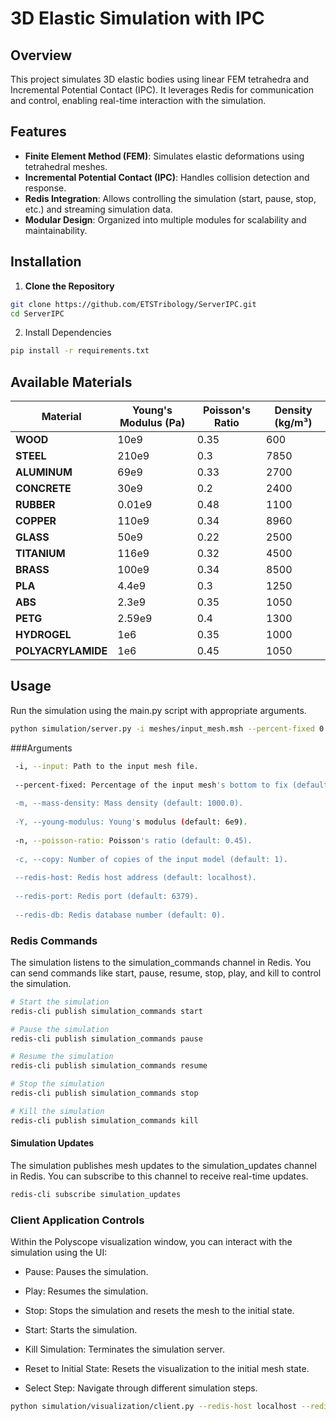 # 3D Elastic Simulation with IPC

## Overview

This project simulates 3D elastic bodies using linear FEM tetrahedra and Incremental Potential Contact (IPC). It leverages Redis for communication and control, enabling real-time interaction with the simulation.

## Features

- **Finite Element Method (FEM)**: Simulates elastic deformations using tetrahedral meshes.
- **Incremental Potential Contact (IPC)**: Handles collision detection and response.
- **Redis Integration**: Allows controlling the simulation (start, pause, stop, etc.) and streaming simulation data.
- **Modular Design**: Organized into multiple modules for scalability and maintainability.

## Installation

1. **Clone the Repository**

```bash
git clone https://github.com/ETSTribology/ServerIPC.git
cd ServerIPC
```

2. Install Dependencies

 ```bash
 pip install -r requirements.txt
 ```


## Available Materials

| Material          | Young's Modulus (Pa) | Poisson's Ratio | Density (kg/m³) |
|-------------------|----------------------|------------------|------------------|
| **WOOD**          | 10e9                 | 0.35             | 600              |
| **STEEL**         | 210e9                | 0.3              | 7850             |
| **ALUMINUM**      | 69e9                 | 0.33             | 2700             |
| **CONCRETE**      | 30e9                 | 0.2              | 2400             |
| **RUBBER**        | 0.01e9               | 0.48             | 1100             |
| **COPPER**        | 110e9                | 0.34             | 8960             |
| **GLASS**         | 50e9                 | 0.22             | 2500             |
| **TITANIUM**      | 116e9                | 0.32             | 4500             |
| **BRASS**         | 100e9                | 0.34             | 8500             |
| **PLA**           | 4.4e9                | 0.3              | 1250             |
| **ABS**           | 2.3e9                | 0.35             | 1050             |
| **PETG**          | 2.59e9               | 0.4              | 1300             |
| **HYDROGEL**      | 1e6                  | 0.35             | 1000             |
| **POLYACRYLAMIDE**| 1e6                  | 0.45             | 1050             |


## Usage
Run the simulation using the main.py script with appropriate arguments.

 ```bash
python simulation/server.py -i meshes/input_mesh.msh --percent-fixed 0.1 -m 1000.0 -Y 6e9 -n 0.45 -c 2 --redis-host localhost --redis-port 6379 --redis-db 0
 ```
###Arguments
```bash
 -i, --input: Path to the input mesh file.
 
 --percent-fixed: Percentage of the input mesh's bottom to fix (default: 0.1).
 
 -m, --mass-density: Mass density (default: 1000.0).
 
 -Y, --young-modulus: Young's modulus (default: 6e9).
 
 -n, --poisson-ratio: Poisson's ratio (default: 0.45).
 
 -c, --copy: Number of copies of the input model (default: 1).
 
 --redis-host: Redis host address (default: localhost).
 
 --redis-port: Redis port (default: 6379).
 
 --redis-db: Redis database number (default: 0).
``` 

### Redis Commands

The simulation listens to the simulation_commands channel in Redis. You can send commands like start, pause, resume, stop, play, and kill to control the simulation.


 ```bash
 # Start the simulation
 redis-cli publish simulation_commands start

 # Pause the simulation
 redis-cli publish simulation_commands pause

 # Resume the simulation
 redis-cli publish simulation_commands resume

 # Stop the simulation
 redis-cli publish simulation_commands stop

 # Kill the simulation
 redis-cli publish simulation_commands kill
 ```
#### Simulation Updates

The simulation publishes mesh updates to the simulation_updates channel in Redis. You can subscribe to this channel to receive real-time updates.

 ```bash
 redis-cli subscribe simulation_updates
 ```


### Client Application Controls
 Within the Polyscope visualization window, you can interact with the simulation using the UI:

- Pause: Pauses the simulation.
  
- Play: Resumes the simulation.
  
- Stop: Stops the simulation and resets the mesh to the initial state.
  
- Start: Starts the simulation.
  
- Kill Simulation: Terminates the simulation server.
  
- Reset to Initial State: Resets the visualization to the initial mesh state.
  
- Select Step: Navigate through different simulation steps.


```bash
python simulation/visualization/client.py --redis-host localhost --redis-port 6379 --redis-db 0
```

